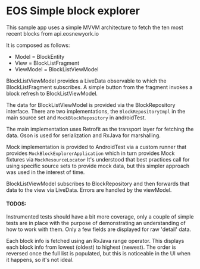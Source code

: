 # EOS Simple block explorer

This sample app uses a simple MVVM architecture to fetch the ten most recent blocks from
api.eosnewyork.io

It is composed as follows:

* Model     = BlockEntity
* View      = BlockListFragment
* ViewModel = BlockListViewModel

BlockListViewModel provides a LiveData observable to which the BlockListFragment subscribes.
A simple button from the fragment invokes a block refresh to BlockListViewModel.

The data for BlockListViewModel is provided via the BlockRepository interface.
There are two implementations, the `BlockRepositoryImpl` in the main source set and `MockBlockRepository` 
in androidTest.

The main implementation uses Retrofit as the transport layer for fetching the data. Gson is used for
serialization and RxJava for marshalling. 

Mock implementation is provided to AndroidTest via a custom runner that provides `MockBlockExplorerApplication`
which in turn provides Mock fixtures via `MockResourceLocator`
It's understood that best practices call for using specific source sets to provide mock data, but this
simpler approach was used in the interest of time. 

BlockListViewModel subscribes to BlockRepository and then forwards that data to the view via LiveData.
Errors are handled by the viewModel. 


#### TODOS:

Instrumented tests should have a bit more coverage, only a couple of simple tests are in place with 
the purpose of demonstrating an understanding of how to work with them. 
Only a few fields are displayed for raw 'detail' data.

Each block info is fetched using an RxJava range operator. 
This displays each block info from lowest (oldest) to highest (newest). 
The order is reversed once the full list is populated, but this is noticeable in the UI when it happens, so it's not ideal. 



